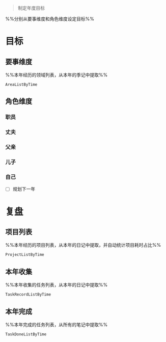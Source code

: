 > 制定年度目标

%%分别从要事维度和角色维度设定目标%%

# 目标

## 要事维度
%%本年经历的领域列表，从本年的季记中提取%%
```PeriodicPARA
AreaListByTime
```

## 角色维度
### 职员
### 丈夫
### 父亲
### 儿子
### 自己
- [ ] 规划下一年

# 复盘
## 项目列表
%%本年经历的项目列表，从本年的日记中提取，并自动统计项目耗时占比%%
```PeriodicPARA
ProjectListByTime
```

## 本年收集
%%本年收集的任务列表，从本年的日记中提取%%
```PeriodicPARA
TaskRecordListByTime
```

## 本年完成
%%本年完成的任务列表，从所有的笔记中提取%%
```PeriodicPARA
TaskDoneListByTime
```
